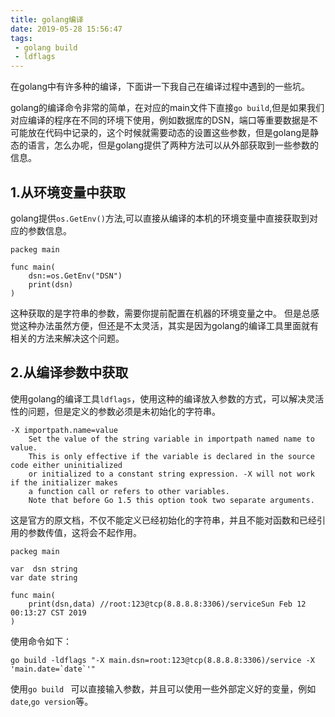 ```yaml
---
title: golang编译
date: 2019-05-28 15:56:47
tags:
 - golang build
 - ldflags
---
```


在golang中有许多种的编译，下面讲一下我自己在编译过程中遇到的一些坑。

golang的编译命令非常的简单，在对应的main文件下直接``go build``,但是如果我们对应编译的程序在不同的环境下使用，例如数据库的DSN，端口等重要数据是不可能放在代码中记录的，这个时候就需要动态的设置这些参数，但是golang是静态的语言，怎么办呢，但是golang提供了两种方法可以从外部获取到一些参数的信息。

## 1.从环境变量中获取

golang提供``os.GetEnv()``方法,可以直接从编译的本机的环境变量中直接获取到对应的参数信息。
```
packeg main

func main(
    dsn:=os.GetEnv("DSN")
    print(dsn)
)
```
这种获取的是字符串的参数，需要你提前配置在机器的环境变量之中。
但是总感觉这种办法虽然方便，但还是不太灵活，其实是因为golang的编译工具里面就有相关的方法来解决这个问题。

## 2.从编译参数中获取

使用golang的编译工具``ldflags``，使用这种的编译放入参数的方式，可以解决灵活性的问题，但是定义的参数必须是未初始化的字符串。
```
-X importpath.name=value
	Set the value of the string variable in importpath named name to value.
	This is only effective if the variable is declared in the source code either uninitialized
	or initialized to a constant string expression. -X will not work if the initializer makes
	a function call or refers to other variables.
	Note that before Go 1.5 this option took two separate arguments.
```

这是官方的原文档，不仅不能定义已经初始化的字符串，并且不能对函数和已经引用的参数传值，这将会不起作用。

```
packeg main

var  dsn string
var date string

func main(
    print(dsn,data) //root:123@tcp(8.8.8.8:3306)/serviceSun Feb 12 00:13:27 CST 2019
)
```

使用命令如下：

```
go build -ldflags "-X main.dsn=root:123@tcp(8.8.8.8:3306)/service -X 'main.date=`date`'"
```

使用``go build `` 可以直接输入参数，并且可以使用一些外部定义好的变量，例如``date``,``go version``等。